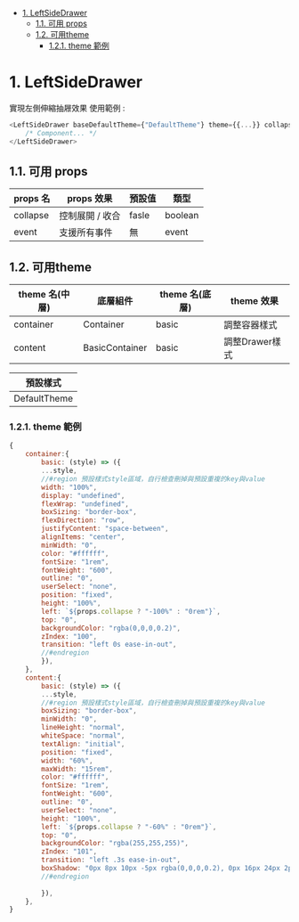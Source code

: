 - [1. LeftSideDrawer](#1-leftsidedrawer)
  - [1.1. 可用 props](#11-可用-props)
  - [1.2. 可用theme](#12-可用theme)
    - [1.2.1. theme 範例](#121-theme-範例)

# 1. LeftSideDrawer

實現左側伸縮抽屜效果
使用範例 : 

```js
<LeftSideDrawer baseDefaultTheme={"DefaultTheme"} theme={{...}} collapse={...} >
    /* Component... */
</LeftSideDrawer>    
```

## 1.1. 可用 props

| props 名 | props 效果      | 預設值 | 類型    |
| -------- | --------------- | ------ | ------- |
| collapse | 控制展開 / 收合 | fasle  | boolean |
| event    | 支援所有事件    | 無     | event   |

## 1.2. 可用theme


| theme 名(中層) | 底層組件       | theme 名(底層) | theme 效果     |
| -------------- | -------------- | -------------- | -------------- |
| container      | Container      | basic          | 調整容器樣式   |
| content        | BasicContainer | basic          | 調整Drawer樣式 |

| 預設樣式     |
| ------------ |
| DefaultTheme |

### 1.2.1. theme 範例
```js
{                        
	container:{
		basic: (style) => ({
		...style,
		//#region 預設樣式style區域，自行檢查刪掉與預設重複的key與value
		width: "100%",
		display: "undefined",
		flexWrap: "undefined",
		boxSizing: "border-box",
		flexDirection: "row",
		justifyContent: "space-between",
		alignItems: "center",
		minWidth: "0",
		color: "#ffffff",
		fontSize: "1rem",
		fontWeight: "600",
		outline: "0",
		userSelect: "none",
		position: "fixed",
		height: "100%",
		left: `${props.collapse ? "-100%" : "0rem"}`,
		top: "0",
		backgroundColor: "rgba(0,0,0,0.2)",
		zIndex: "100",
		transition: "left 0s ease-in-out",
		//#endregion
		}),
	},                        
	content:{
		basic: (style) => ({
		...style,
		//#region 預設樣式style區域，自行檢查刪掉與預設重複的key與value
		boxSizing: "border-box",
		minWidth: "0",
		lineHeight: "normal",
		whiteSpace: "normal",
		textAlign: "initial",
		position: "fixed",
		width: "60%",
		maxWidth: "15rem",
		color: "#ffffff",
		fontSize: "1rem",
		fontWeight: "600",
		outline: "0",
		userSelect: "none",
		height: "100%",
		left: `${props.collapse ? "-60%" : "0rem"}`,
		top: "0",
		backgroundColor: "rgba(255,255,255)",
		zIndex: "101",
		transition: "left .3s ease-in-out",
		boxShadow: "0px 8px 10px -5px rgba(0,0,0,0.2), 0px 16px 24px 2px rgba(0,0,0,0.14), 0px 6px 30px 5px rgba(0,0,0,0.12)",
		//#endregion
		
		}),
	},
}
```